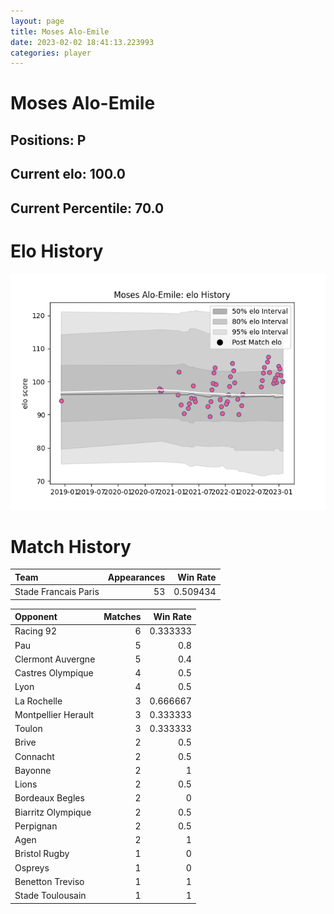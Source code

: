 ```yaml
---  
layout: page  
title: Moses Alo-Emile  
date: 2023-02-02 18:41:13.223993  
categories: player  
---
```

# Moses Alo-Emile

## Positions: P

## Current elo: 100.0

## Current Percentile: 70.0

# Elo History


![elo history](history_MosesAlo-Emile.png)
# Match History


| Team                 |   Appearances |   Win Rate |
|:---------------------|--------------:|-----------:|
| Stade Francais Paris |            53 |   0.509434 |

| Opponent            |   Matches |   Win Rate |
|:--------------------|----------:|-----------:|
| Racing 92           |         6 |   0.333333 |
| Pau                 |         5 |   0.8      |
| Clermont Auvergne   |         5 |   0.4      |
| Castres Olympique   |         4 |   0.5      |
| Lyon                |         4 |   0.5      |
| La Rochelle         |         3 |   0.666667 |
| Montpellier Herault |         3 |   0.333333 |
| Toulon              |         3 |   0.333333 |
| Brive               |         2 |   0.5      |
| Connacht            |         2 |   0.5      |
| Bayonne             |         2 |   1        |
| Lions               |         2 |   0.5      |
| Bordeaux Begles     |         2 |   0        |
| Biarritz Olympique  |         2 |   0.5      |
| Perpignan           |         2 |   0.5      |
| Agen                |         2 |   1        |
| Bristol Rugby       |         1 |   0        |
| Ospreys             |         1 |   0        |
| Benetton Treviso    |         1 |   1        |
| Stade Toulousain    |         1 |   1        |